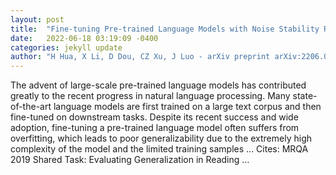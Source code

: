 ```yaml
---
layout: post
title:  "Fine-tuning Pre-trained Language Models with Noise Stability Regularization"
date:   2022-06-18 03:19:09 -0400
categories: jekyll update
author: "H Hua, X Li, D Dou, CZ Xu, J Luo - arXiv preprint arXiv:2206.05658, 2022"
---
```

The advent of large-scale pre-trained language models has contributed greatly to the recent progress in natural language processing. Many state-of-the-art language models are first trained on a large text corpus and then fine-tuned on downstream tasks. Despite its recent success and wide adoption, fine-tuning a pre-trained language model often suffers from overfitting, which leads to poor generalizability due to the extremely high complexity of the model and the limited training samples …
Cites: ‪MRQA 2019 Shared Task: Evaluating Generalization in Reading …‬  